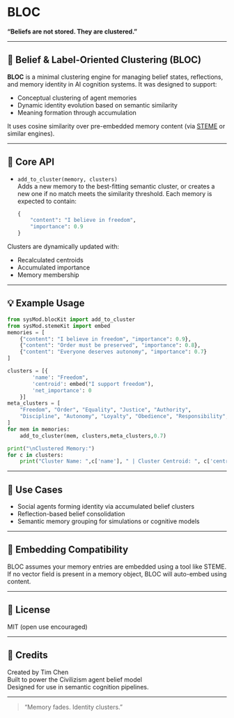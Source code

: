 # BLOC

**“Beliefs are not stored. They are clustered.”**

---

## 🧩 Belief & Label-Oriented Clustering (BLOC)

**BLOC** is a minimal clustering engine for managing belief states, reflections, and memory identity in AI cognition systems. It was designed to support:
- Conceptual clustering of agent memories
- Dynamic identity evolution based on semantic similarity
- Meaning formation through accumulation

It uses cosine similarity over pre-embedded memory content (via [STEME](https://github.com/timchensuper999/STEME) or similar engines).

---

## 🔧 Core API

- `add_to_cluster(memory, clusters)`  
   Adds a new memory to the best-fitting semantic cluster, or creates a new one if no match meets the similarity threshold. Each memory is expected to contain:
   ```python
   {
       "content": "I believe in freedom",
       "importance": 0.9
   }
  ```
Clusters are dynamically updated with:
- Recalculated centroids
- Accumulated importance
- Memory membership

--- 

## 💡 Example Usage
```python
from sysMod.blocKit import add_to_cluster
from sysMod.stemeKit import embed
memories = [
    {"content": "I believe in freedom", "importance": 0.9},
    {"content": "Order must be preserved", "importance": 0.8},
    {"content": "Everyone deserves autonomy", "importance": 0.7}
]

clusters = [{
        'name': "Freedom",
        'centroid': embed("I support freedom"),
        'net_importance': 0
    }]
meta_clusters = [
    "Freedom", "Order", "Equality", "Justice", "Authority",
    "Discipline", "Autonomy", "Loyalty", "Obedience", "Responsibility",
]
for mem in memories:
    add_to_cluster(mem, clusters,meta_clusters,0.7)

print("\nClustered Memory:")
for c in clusters:
    print("Cluster Name: ",c['name'], " | Cluster Centroid: ", c['centroid'][:3], " | Cluster Importance: ",c['net_importance'])

```

---

## 🧠 Use Cases
- Social agents forming identity via accumulated belief clusters
- Reflection-based belief consolidation
- Semantic memory grouping for simulations or cognitive models

---

## 🔄 Embedding Compatibility
BLOC assumes your memory entries are embedded using a tool like STEME.\
If no vector field is present in a memory object, BLOC will auto-embed using content.

---

## 📜 License
MIT (open use encouraged)

---

## 🙌 Credits
Created by Tim Chen\
Built to power the Civilizism agent belief model\
Designed for use in semantic cognition pipelines.

---
> “Memory fades. Identity clusters.”
